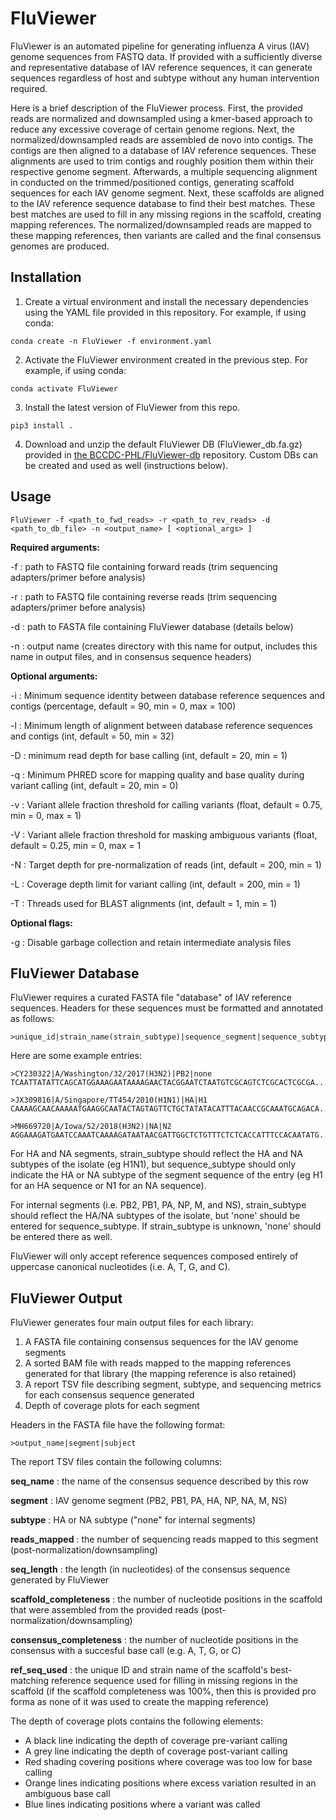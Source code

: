 # FluViewer

FluViewer is an automated pipeline for generating influenza A virus (IAV) genome sequences from FASTQ data. If provided with a sufficiently diverse and representative database of IAV reference sequences, it can generate sequences regardless of host and subtype without any human intervention required.

Here is a brief description of the FluViewer process. First, the provided reads are normalized and downsampled using a kmer-based approach to reduce any excessive coverage of certain genome regions. Next, the normalized/downsampled reads are assembled de novo into contigs. The contigs are then aligned to a database of IAV reference sequences. These alignments are used to trim contigs and roughly position them within their respective genome segment. Afterwards, a multiple sequencing alignment in conducted on the trimmed/positioned contigs, generating scaffold sequences for each IAV genome segment. Next, these scaffolds are aligned to the IAV reference sequence database to find their best matches. These best matches are used to fill in any missing regions in the scaffold, creating mapping references. The normalized/downsampled reads are mapped to these mapping references, then variants are called and the final consensus genomes are produced. 

## Installation
1. Create a virtual environment and install the necessary dependencies using the YAML file provided in this repository. For example, if using conda:
```
conda create -n FluViewer -f environment.yaml
```

2. Activate the FluViewer environment created in the previous step. For example, if using conda:
```
conda activate FluViewer
```

3. Install the latest version of FluViewer from this repo.
```
pip3 install .
```

4. Download and unzip the default FluViewer DB (FluViewer_db.fa.gz) provided in [the BCCDC-PHL/FluViewer-db](https://github.com/BCCDC-PHL/FluViewer-db) repository. Custom DBs can be created and used as well (instructions below).

## Usage
```
FluViewer -f <path_to_fwd_reads> -r <path_to_rev_reads> -d <path_to_db_file> -n <output_name> [ <optional_args> ]
```

<b>Required arguments:</b>

-f : path to FASTQ file containing forward reads (trim sequencing adapters/primer before analysis)

-r : path to FASTQ file containing reverse reads (trim sequencing adapters/primer before analysis)

-d : path to FASTA file containing FluViewer database (details below)

-n : output name (creates directory with this name for output, includes this name in output files, and in consensus sequence headers)


<b>Optional arguments:</b>

-i : Minimum sequence identity between database reference sequences and contigs (percentage, default = 90, min = 0, max = 100)

-l : Minimum length of alignment between database reference sequences and contigs (int, default = 50, min = 32)

-D : minimum read depth for base calling (int, default = 20,  min = 1)

-q : Minimum PHRED score for mapping quality and base quality during variant calling (int, default = 20, min = 0)

-v : Variant allele fraction threshold for calling variants (float, default = 0.75, min = 0, max = 1)

-V : Variant allele fraction threshold for masking ambiguous variants (float, default = 0.25, min = 0, max = 1

-N : Target depth for pre-normalization of reads (int, default = 200, min = 1)

-L : Coverage depth limit for variant calling (int, default = 200, min = 1)

-T : Threads used for BLAST alignments (int, default = 1, min = 1)


<b>Optional flags:</b>

-g : Disable garbage collection and retain intermediate analysis files


## FluViewer Database
FluViewer requires a curated FASTA file "database" of IAV reference sequences. Headers for these sequences must be formatted and annotated as follows:
```
>unique_id|strain_name(strain_subtype)|sequence_segment|sequence_subtype
```
Here are some example entries:
```
>CY230322|A/Washington/32/2017(H3N2)|PB2|none
TCAATTATATTCAGCATGGAAAGAATAAAAGAACTACGGAATCTAATGTCGCAGTCTCGCACTCGCGA...

>JX309816|A/Singapore/TT454/2010(H1N1)|HA|H1
CAAAAGCAACAAAAATGAAGGCAATACTAGTAGTTCTGCTATATACATTTACAACCGCAAATGCAGACA...

>MH669720|A/Iowa/52/2018(H3N2)|NA|N2
AGGAAAGATGAATCCAAATCAAAAGATAATAACGATTGGCTCTGTTTCTCTCACCATTTCCACAATATG...
```
For HA and NA segments, strain_subtype should reflect the HA and NA subtypes of the isolate (eg H1N1), but sequence_subtype should only indicate the HA or NA subtype of the segment sequence of the entry (eg H1 for an HA sequence or N1 for an NA sequence).

For internal segments (i.e. PB2, PB1, PA, NP, M, and NS), strain_subtype should reflect the HA/NA subtypes of the isolate, but 'none' should be entered for sequence_subtype. If strain_subtype is unknown, 'none' should be entered there as well.

FluViewer will only accept reference sequences composed entirely of uppercase canonical nucleotides (i.e. A, T, G, and C).

## FluViewer Output
FluViewer generates four main output files for each library:
1. A FASTA file containing consensus sequences for the IAV genome segments
2. A sorted BAM file with reads mapped to the mapping references generated for that library (the mapping reference is also retained)
3. A report TSV file describing segment, subtype, and sequencing metrics for each consensus sequence generated
4. Depth of coverage plots for each segment

Headers in the FASTA file have the following format:
```
>output_name|segment|subject
```


The report TSV files contain the following columns:

<b>seq_name</b> : the name of the consensus sequence described by this row

<b>segment</b> : IAV genome segment (PB2, PB1, PA, HA, NP, NA, M, NS)

<b>subtype</b> : HA or NA subtype ("none" for internal segments)

<b>reads_mapped</b> : the number of sequencing reads mapped to this segment (post-normalization/downsampling)

<b>seq_length</b> : the length (in nucleotides) of the consensus sequence generated by FluViewer

<b>scaffold_completeness</b> : the number of nucleotide positions in the scaffold that were assembled from the provided reads (post-normalization/downsampling)

<b>consensus_completeness</b> : the number of nucleotide positions in the consensus with a succesful base call (e.g. A, T, G, or C)

<b>ref_seq_used</b> : the unique ID and strain name of the scaffold's best-matching reference sequence used for filling in missing regions in the scaffold (if the scaffold completeness was 100%, then this is provided pro forma as none of it was used to create the mapping reference)


The depth of coverage plots contains the following elements:
- A black line indicating the depth of coverage pre-variant calling
- A grey line indicating the depth of coverage post-variant calling
- Red shading covering positions where coverage was too low for base calling
- Orange lines indicating positions where excess variation resulted in an ambiguous base call
- Blue lines indicating positions where a variant was called
